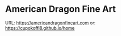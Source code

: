 # **American Dragon Fine Art**

URL: https://americandragonfineart.com
or:
 https://cupokoffi8.github.io/home
